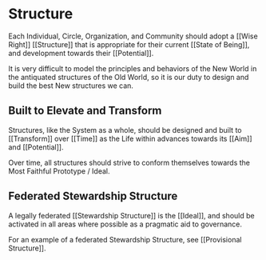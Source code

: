 # Structure
Each Individual, Circle, Organization, and Community should adopt a [[Wise Right]] [[Structure]] that is appropriate for their current [[State of Being]], and development towards their [[Potential]].  

It is very difficult to model the principles and behaviors of the New World in the antiquated structures of the Old World, so it is our duty to design and build the best New structures we can. 

## Built to Elevate and Transform 

Structures, like the System as a whole, should be designed and built to [[Transform]] over [[Time]] as the Life within advances towards its [[Aim]] and [[Potential]].  

Over time, all structures should strive to conform themselves towards the Most Faithful Prototype / Ideal. 

## Federated Stewardship Structure 

A legally federated [[Stewardship Structure]] is the [[Ideal]], and should be activated in all areas where possible as a pragmatic aid to governance. 

For an example of a federated Stewardship Structure, see [[Provisional Structure]].  